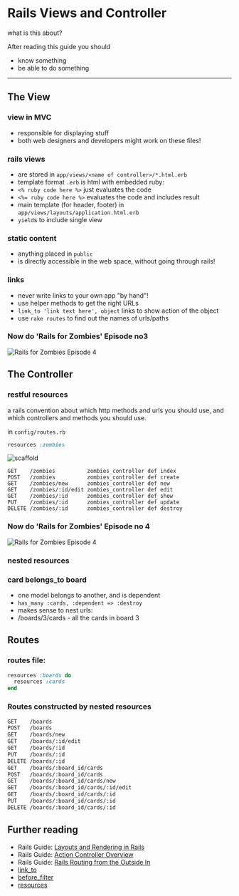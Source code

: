 Rails Views and Controller
==========================

what is this about?

After reading this guide you should

* know something
* be able to do something

-------------------------------------------------------

The View
--------

### view in MVC

* responsible for displaying stuff
* both web designers and developers might work on these files!


### rails views

* are stored in `app/views/<name of controller>/*.html.erb`
* template format `.erb` is html with embedded ruby:
* `<% ruby code here %>` just evaluates the code
* `<%= ruby code here %>` evaluates the code and includes result
* main template (for header, footer) in `app/views/layouts/application.html.erb`
* `yield`s to include single view


### static content

* anything placed in `public`
* is directly accessible in the web space, without going through rails!


### links

* never write links to your own app "by hand"!
* use helper methods to get the right URLs
* `link_to 'link text here', object` links to show action of the object
* use `rake routes` to find out the names of urls/paths


### Now do 'Rails for Zombies' Episode no3

![Rails for Zombies Episode 4](images/rails-for-zombies-4.jpg)

The Controller
--------------


### restful resources

a rails convention about which http methods and urls
you should use, and which controllers and methods you should use.

in `config/routes.rb`  

``` ruby
resources :zombies
```


![scaffold](images/rest.png)


``` 
GET    /zombies          zombies_controller def index
POST   /zombies          zombies_controller def create
GET    /zombies/new      zombies_controller def new
GET    /zombies/:id/edit zombies_controller def edit
GET    /zombies/:id      zombies_controller def show
PUT    /zombies/:id      zombies_controller def update
DELETE /zombies/:id      zombies_controller def destroy
```



### Now do 'Rails for Zombies' Episode no 4

![Rails for Zombies Episode 4](images/rails-for-zombies-4.jpg)

### nested resources #


### card belongs_to board

* one model belongs to another, and is dependent
* `has_many :cards, :dependent => :destroy`
* makes sense to nest urls:
* /boards/3/cards  - all the cards in board 3


Routes
-------


### routes file:

``` ruby
resources :boards do
  resources :cards
end
```

### Routes constructed by nested resources

``` sh
GET    /boards                          
POST   /boards                          
GET    /boards/new                      
GET    /boards/:id/edit                 
GET    /boards/:id                      
PUT    /boards/:id                      
DELETE /boards/:id                      
GET    /boards/:board_id/cards          
POST   /boards/:board_id/cards          
GET    /boards/:board_id/cards/new      
GET    /boards/:board_id/cards/:id/edit 
GET    /boards/:board_id/cards/:id      
PUT    /boards/:board_id/cards/:id      
DELETE /boards/:board_id/cards/:id      
```

Further reading
----------------

* Rails Guide: [Layouts and Rendering in Rails](http://guides.rubyonrails.org/layouts_and_rendering.html)
* Rails Guide: [Action Controller Overview](http://guides.rubyonrails.org/action_controller_overview.html)
* Rails Guide: [Rails Routing from the Outside In](http://guides.rubyonrails.org/routing.html)
* [link_to](http://apidock.com/rails/v3.2.8/ActionView/Helpers/UrlHelper/link_to)
* [before_filter](http://apidock.com/rails/AbstractController/Callbacks/ClassMethods/before_filter)
* [resources](http://apidock.com/rails/ActionDispatch/Routing/Mapper/Resources/resources)
